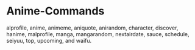 # Anime-Commands

alprofile,
anime,
animeme,
aniquote,
anirandom,
character,
discover,
hanime,
malprofile,
manga,
mangarandom,
nextairdate,
sauce,
schedule,
seiyuu,
top,
upcoming,
and waifu.
